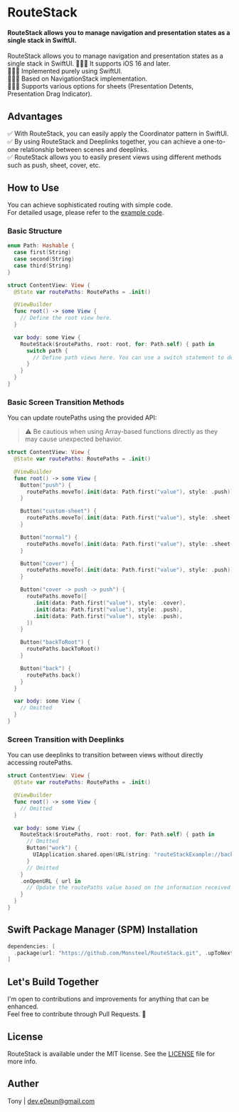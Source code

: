 # RouteStack

#### RouteStack allows you to manage navigation and presentation states as a single stack in SwiftUI.

RouteStack allows you to manage navigation and presentation states as a single stack in SwiftUI.
💁🏻‍♂️ It supports iOS 16 and later.<br>
💁🏻‍♂️ Implemented purely using SwiftUI.<br>
💁🏻‍♂️ Based on NavigationStack implementation.<br>
💁🏻‍♂️ Supports various options for sheets (Presentation Detents, Presentation Drag Indicator).<br>

## Advantages

✅ With RouteStack, you can easily apply the Coordinator pattern in SwiftUI.<br>
✅ By using RouteStack and Deeplinks together, you can achieve a one-to-one relationship between scenes and deeplinks.<br>
✅ RouteStack allows you to easily present views using different methods such as push, sheet, cover, etc.

## How to Use

You can achieve sophisticated routing with simple code.<br>
For detailed usage, please refer to the [example code](https://github.com/Monsteel/RouteStack/tree/main/Example).

### Basic Structure

```swift
enum Path: Hashable {
  case first(String)
  case second(String)
  case third(String)
}

struct ContentView: View {
  @State var routePaths: RoutePaths = .init()

  @ViewBuilder
  func root() -> some View {
    // Define the root view here.
  }

  var body: some View {
    RouteStack($routePaths, root: root, for: Path.self) { path in
      switch path {
        // Define path views here. You can use a switch statement to define views based on the path.
      }
    }
  }
}
```

### Basic Screen Transition Methods

You can update routePaths using the provided API:

> ⚠️ Be cautious when using Array-based functions directly as they may cause unexpected behavior.

```swift
struct ContentView: View {
  @State var routePaths: RoutePaths = .init()

  @ViewBuilder
  func root() -> some View {
    Button("push") {
      routePaths.moveTo(.init(data: Path.first("value"), style: .push))
    }

    Button("custom-sheet") {
      routePaths.moveTo(.init(data: Path.first("value"), style: .sheet([.medium, .large], .visible)))
    }

    Button("normal") {
      routePaths.moveTo(.init(data: Path.first("value"), style: .sheet()))
    }

    Button("cover") {
      routePaths.moveTo(.init(data: Path.first("value"), style: .push))
    }

    Button("cover -> push -> push") {
      routePaths.moveTo([
        .init(data: Path.first("value"), style: .cover),
        .init(data: Path.first("value"), style: .push),
        .init(data: Path.first("value"), style: .push),
      ])
    }

    Button("backToRoot") {
      routePaths.backToRoot()
    }

    Button("back") {
      routePaths.back()
    }
  }

  var body: some View {
    // Omitted
  }
}

```

### Screen Transition with Deeplinks

You can use deeplinks to transition between views without directly accessing routePaths.

```swift
struct ContentView: View {
  @State var routePaths: RoutePaths = .init()

  @ViewBuilder
  func root() -> some View {
    // Omitted
  }

  var body: some View {
    RouteStack($routePaths, root: root, for: Path.self) { path in
      // Omitted
      Button("work") {
        UIApplication.shared.open(URL(string: "routeStackExample://backToRoot")!)
      }
      // Omitted
    }
    .onOpenURL { url in
      // Update the routePaths value based on the information received from the deeplink URL.
    }
  }
}

```

## Swift Package Manager (SPM) Installation

```swift
dependencies: [
  .package(url: "https://github.com/Monsteel/RouteStack.git", .upToNextMajor(from: "0.0.1"))
]
```

## Let's Build Together

I'm open to contributions and improvements for anything that can be enhanced.<br>
Feel free to contribute through Pull Requests. 🙏

## License

RouteStack is available under the MIT license. See the [LICENSE](https://github.com/Monsteel/RouteStack/tree/main/LICENSE) file for more info.

## Auther

Tony | dev.e0eun@gmail.com
